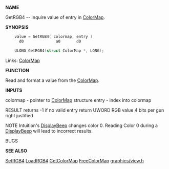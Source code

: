 
**NAME**

GetRGB4 -- Inquire value of entry in [ColorMap](_00B8.md).

**SYNOPSIS**

```c
    value = GetRGB4( colormap, entry )
      d0              a0       d0

    ULONG GetRGB4(struct ColorMap *, LONG);

```
Links: [ColorMap](_00B8.md) 

**FUNCTION**

Read and format a value from the [ColorMap](_00B8.md).

**INPUTS**

colormap - pointer to [ColorMap](_00B8.md) structure
entry - index into colormap

RESULT
returns -1 if no valid entry
return UWORD RGB value 4 bits per gun right justified

NOTE
Intuition's [DisplayBeep](../intuition/DisplayBeep.md) changes color 0. Reading Color 0 during a
[DisplayBeep](../intuition/DisplayBeep.md) will lead to incorrect results.

BUGS

**SEE ALSO**

[SetRGB4](SetRGB4.md) [LoadRGB4](LoadRGB4.md) [GetColorMap](GetColorMap.md) [FreeColorMap](FreeColorMap.md) [graphics/view.h](_00B8.md)
